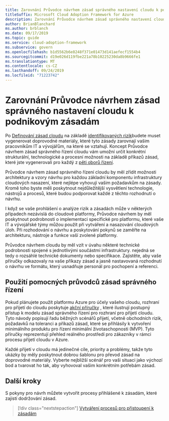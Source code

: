 ```yaml
---
title: Zarovnání Průvodce návrhem zásad správného nastavení cloudu k podnikovým zásadám
titleSuffix: Microsoft Cloud Adoption Framework for Azure
description: Zarovnání Průvodce návrhem zásad správného nastavení cloudu k podnikovým zásadám
author: BrianBlanchard
ms.author: brblanch
ms.date: 09/17/2019
ms.topic: guide
ms.service: cloud-adoption-framework
ms.subservice: govern
ms.openlocfilehash: b1d5562b6e8248f371e01473d141aefecf1554b4
ms.sourcegitcommit: d19e026d119fbe221a78b10225230da8b9666fe1
ms.translationtype: MT
ms.contentlocale: cs-CZ
ms.lasthandoff: 09/24/2019
ms.locfileid: "71223742"
---
```

# <a name="align-your-cloud-governance-design-guide-with-corporate-policy"></a>Zarovnání Průvodce návrhem zásad správného nastavení cloudu k podnikovým zásadám

Po [Definování zásad cloudu](./policy-definition.md) na základě [identifikovaných rizik](./business-risk.md)budete muset vygenerovat doprovodné materiály, které tyto zásady zarovnají vašim pracovníkům IT a vývojářům, na které se vztahují. Koncept Průvodce návrhem zásad správného řízení cloudu vám umožní určit konkrétní strukturální, technologické a procesní možnosti na základě příkazů zásad, které jste vygenerovali pro každý z [pěti oborů řízení](../governance-disciplines.md).

Průvodce návrhem zásad správného řízení cloudu by měl zřídit možnosti architektury a vzory návrhu pro každou základní komponentu infrastruktury cloudových nasazení, které nejlépe vyhovují vašim požadavkům na zásady. Kromě toho byste měli poskytnout nejdůležitější vysvětlení technologie, nástrojů a procesů, které budou podporovat každé z těchto rozhodnutí o návrhu.

I když se vaše prohlášení o analýze rizik a zásadách může v některých případech nezávislá do cloudové platformy, Průvodce návrhem by měl poskytnout podrobnosti o implementaci specifické pro platformu, které vaše IT a vývojářské týmy můžou použít při vytváření a nasazování cloudových úloh. Při rozhodování o návrhu a poskytování pokynů se zaměřte na architekturu, nástroje a funkce vaší zvolené platformy.

Průvodce návrhem cloudu by měl vzít v úvahu některé technické podrobnosti spojené s jednotlivými součástmi infrastruktury. nejedná se tedy o rozsáhlé technické dokumenty nebo specifikace. Zajistěte, aby vaše příručky odkazovaly na vaše příkazy zásad a jasně nastavovaná rozhodnutí o návrhu ve formátu, který usnadňuje personál pro pochopení a referenci.

<!-- markdownlint-enable MD033 -->

## <a name="using-the-actionable-governance-guides"></a>Použití pomocných průvodců zásad správného řízení

Pokud plánujete použít platformu Azure pro účely vašeho cloudu, rozhraní pro přijetí do cloudu poskytuje [akční příručky](../guides/index.md) , které ilustrují postupný přístup k modelu zásad správného řízení pro rozhraní pro přijetí cloudu. Tyto návody popisují řadu běžných scénářů přijetí, včetně obchodních rizik, požadavků na toleranci a příkazů zásad, které se přihlásily k vytvoření minimálního produktu pro řízení minimální životaschopnosti (MVP). Tyto příručky reprezentují přehled reálného prostředí pro zákazníky v rámci procesu přijetí cloudu v Azure.

Každé přijetí v cloudu má jedinečné cíle, priority a problémy, takže tyto ukázky by měly poskytnout dobrou šablonu pro převod zásad na doprovodné materiály. Vyberte nejbližší scénář pro vaši situaci jako výchozí bod a tvarovat ho tak, aby vyhovoval vašim konkrétním potřebám zásad.

## <a name="next-steps"></a>Další kroky

S pokyny pro návrh můžete vytvořit procesy přihlášené k zásadám, které zajistí dodržování zásad.

> [!div class="nextstepaction"]
> [Vytváření procesů pro přistoupení k zásadám](./processes.md)
